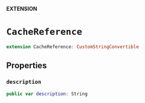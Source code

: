 **EXTENSION**

# `CacheReference`
```swift
extension CacheReference: CustomStringConvertible
```

## Properties
### `description`

```swift
public var description: String
```
